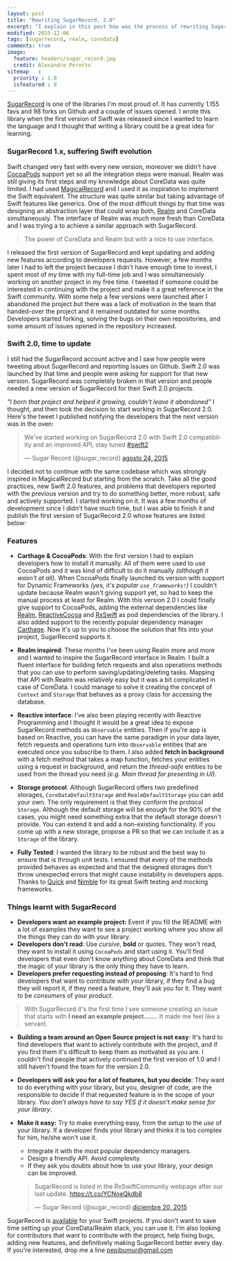 ```yaml
---
layout: post
title: "Rewriting SugarRecord, 2.0"
excerpt: "I explain in this post how was the process of rewriting SugarRecord, a CoreData/Realm wrapper for Swift."
modified: 2015-12-06
tags: [sugarrecord, realm, coredata]
comments: true
image:
  feature: headers/sugar_record.jpg
  credit: Alexandre Perotto
sitemap   :
  priority : 1.0
  isfeatured : 0
---
```


[SugarRecord](https://github.com/swiftreactive/sugarrecord) is one of the libraries I'm most proud of. It has currently 1.155 favs and 98 forks on Github and a couple of issues opened. I wrote this library when the first version of Swift was released since I wanted to learn the language and I thought that writing a library could be a great idea for learning.

### SugarRecord 1.x, suffering Swift evolution
Swift changed very fast with every new version, moreover we didn't have [CocoaPods](https://cocoapods.org) support yet so all the integration steps were manual. Realm was still giving its first steps and my knowledge about CoreData was quite limited. I had used [MagicalRecord](https://github.com/magicalpanda/MagicalRecord) and I used it as inspiration to implement the Swift equivalent. The structure was quite similar but taking advantage of Swift features like generics. One of the most difficult things by that time was designing an abstraction layer that could wrap both, [Realm](https://realm.io) and CoreData simultaneously. The interface of Realm was much more fresh than CoreData and I was trying a to achieve a similar approach with SugarRecord.

> The power of CoreData and Realm but with a nice to use interface.

I released the first version of SugarRecord and kept updating and adding new features according to developers requests. However, a few months later I had to left the project because I didn't have enough time to invest, I spent most of my time with my full-time job and I was simultaneously working on another project in my free time. I tweeted if someone could be interested in continuing with the project and make it a great reference in the Swift community. With some help a few versions were launched after I abandoned the project but there was a lack of motivation in the team that handed-over the project and it remained outdated for some months. Developers started forking, solving the bugs on their own repositories, and some amount of issues opened in the repository increased.

### Swift 2.0, time to update

I still had the SugarRecord account active and I saw how people were tweeting about SugarRecord and reporting issues on Github. Swift 2.0 was launched by that time and people were asking for support for that new version. SugarRecord was completely broken in that version and people needed a new version of SugarRecord for their Swift 2.0 projects.

*"I born that project and helped it growing, couldn't leave it abandoned"* I thought, and then took the decision to start working in SugarRecord 2.0. Here's the tweet I published notifying the developers that the next version was in the oven:

<blockquote class="twitter-tweet" lang="es"><p lang="en" dir="ltr">We&#39;ve started working on SugarRecord 2.0 with Swift 2.0 compatibility and an improved API, stay tuned <a href="https://twitter.com/hashtag/swift2?src=hash">#swift2</a></p>&mdash; Sugar Record (@sugar_record) <a href="https://twitter.com/sugar_record/status/635682614012194816">agosto 24, 2015</a></blockquote>
<script async src="//platform.twitter.com/widgets.js" charset="utf-8"></script>

I decided not to continue with the same codebase which was strongly inspired in MagicalRecord but starting from the scratch. Take all the good practices, new Swift 2.0 features, and problems that developers reported with the previous version and try to do something better, more robust, safe and actively supported. I started working on it. It was a few months of development since I didn't have much time, but I was able to finish it and publish the first version of SugarRecord 2.0 whose features are listed below:

### Features

- **Carthage & CocoaPods**: With the first version I had to explain developers how to install it manually. All of them were used to use CocoaPods and it was kind of difficult to do it manually *(although it wasn't at all)*. When CocoaPods finally launched its version with support for Dynamic Frameworks *(yes, it's popular `use_frameworks!`)* I couldn't update because Realm wasn't giving support yet, so had to keep the manual process at least for Realm. With this version 2.0 I could finally give support to CocoaPods, adding the external dependencies like [Realm](https://github.com/realm/realm-cocoa), [ReactiveCocoa](https://github.com/reactivecocoa/reactivecocoa) and [RxSwift](https://github.com/reactivex/rxswift) as pod dependencies of the library. I also added support to the recently popular dependency manager [Carthage](https://github.com/carthage/carthage). Now it's up to you to choose the solution that fits into your project, SugarRecord supports it.

- **Realm inspired**: These months I've been using Realm more and more and I wanted to inspire the SugarRecord interface in Realm. I built a fluent interface for building fetch requests and also operations methods that you can use to perform saving/updating/deleting tasks. Mapping that API with Realm was relatively easy but it was a bit complicated in case of CoreData. I could manage to solve it creating the concept of `Context` and `Storage` that behaves as a proxy class for accessing the database.

- **Reactive interface**: I've also been playing recently with Reactive Programming and I thought it would be a great idea to expose SugarRecord methods as `Observable` entities. Then if you're app is based on Reactive, you can have the same paradigm in your data layer, fetch requests and operations turn into `Observable` entities that are executed once you subscribe to them. I also added **fetch in background** with a fetch method that takes a map function, fetches your entities using a request in background, and return the *thread-safe* entities to be used from the thread you need *(e.g. Main thread for presenting in UI)*.

- **Storage protocol**: Although SugarRecord offers two predefined storages, `CoreDataDefaultStorage` and `RealmDefaultStorage` you can add your own. The only requirement is that they conform the protocol `Storage`. Although the default storage will be enough for the 90% of the cases, you might need something extra that the default storage doesn't provide. You can extend it and add a non-existing functionality. If you come up with a new storage, propose a PR so that we can include it as a `Storage` of the library.

- **Fully Tested**: I wanted the library to be robust and the best way to ensure that is through unit tests. I ensured that every of the methods provided behaves as expected and that the designed storages don't throw unexpected errors that might cause instability in developers apps. Thanks to [Quick](https://github.com/quick/quick) and [Nimble](https://github.com/quick/nimble) for its great Swift testing and mocking frameworks.

### Things learnt with SugarRecord

- **Developers want an example project:** Event if you fill the README with a lot of examples they want to see a project working where you show all the things they can do with your library.
- **Developers don't read**: Use *cursive*, **bold** or quotes. They won't read, they want to install it using `CocoaPods` and start using it. You'll find developers that even don't know anything about CoreData and think that the magic of your library is the only thing they have to learn.
- **Developers prefer requesting instead of proposing**: It's hard to find developers that want to contribute with your library, if they find a bug they will report it, if they need a feature, they'll ask you for it. They want to be *consumers* of your *product*.

> With SugarRecord it's the first time I see someone creating an issue that starts with **I need an example project......**. It made me feel like a servant.

- **Building a team around an Open Source project is not easy**: It's hard to find developers that want to actively contribute with the project, and if you find them it's difficult to keep them as motivated as you are. I couldn't find people that actively continued the first version of 1.0 and I still haven't found the team for the version 2.0.
- **Developers will ask you for a lot of features, but you decide**: They want to do everything with your library, but you, designer of code, are the responsible to decide if that requested feature is in the scope of your library. *You don't always have to say YES if it doesn't make sense for your library*.
- **Make it easy:** Try to make everything easy, from the *setup* to the *use* of your library. If a developer finds your library and thinks it is too complex for him, he/she won't use it.
  - Integrate it with the most popular dependency managers.
  - Design a friendly API. Avoid complexity.
  - If they ask you doubts about how to use your library, your design can be improved.

  <blockquote class="twitter-tweet" lang="es"><p lang="en" dir="ltr">SugarRecord is listed in the RxSwiftCommunity webpage after our last update. <a href="https://t.co/YCNoeQkdb8">https://t.co/YCNoeQkdb8</a></p>&mdash; Sugar Record (@sugar_record) <a href="https://twitter.com/sugar_record/status/678665283813441536">diciembre 20, 2015</a></blockquote>
  <script async src="//platform.twitter.com/widgets.js" charset="utf-8"></script>

SugarRecord is [available](https://cocoapods.org/?q=sugarrecord) for your Swift projects. If you don't want to save time setting up your CoreData/Realm stack, you can use it. I'm also looking for contributors that want to contribute with the project, help fixing bugs, adding new features, and definitively making SugarRecord better every day. If you're interested, drop me a line [pepibumur@gmail.com](mailto://pepibumur@gmail.com)  
